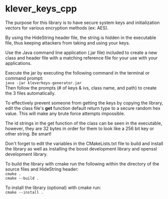# klever_keys_cpp

The purpose for this library is to have secure system keys and initialization vectors for various encryption methods (ex: AES).

By using the HideString header file, the string is hidden in the executable file, thus keeping attackers from taking and using your keys.

Use the Java command line application (.jar file) included to create a new class 
and header file with a matching reference file for your use with your applications.

Execute the jar by executing the following command in the terminal or command prompt:<br>
`java -jar kleverkeys-generator.jar`<br>
Then follow the prompts (# of keys & ivs, class name, and path) to create the 3 files automatically.

To effectively prevent someone from getting the keys by copying the library, edit the class file's <b>get</b> function default
return type to a secure random hex value. This will make any brute force attempts impossible.

The id strings in the get function of the class can be seen in the executable, however, they are 32 bytes in order for them to look like a 256 bit key or other string. Be smart!

Don't forget to edit the variables in the CMakeLists.txt file to build and install the library as well as installing the boost development library and openssl development library.

To build the library with cmake run the following within the directory of the source files and HideString header:
<br>
`cmake .`<br>
`cmake --build .`

To install the library (optional) with cmake run:<br>
`cmake --install .`
